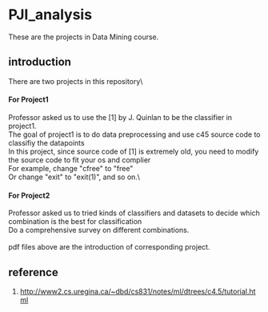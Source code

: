 # PJI_analysis
These are the projects in Data Mining course.
## introduction
There are two projects in this repository\
#### **For Project1**</br>
Professor asked us to use the [1] by J. Quinlan to be the classifier in project1.\
The goal of project1 is to do data preprocessing and use c45 source code to classifiy the datapoints\
In this project, since source code of [1] is extremely old, you need to modify the source code to fit your os and complier\
For example, change "cfree" to "free"\
Or change "exit" to "exit(1)", and so on.\
#### **For Project2**
Professor asked us to tried kinds of classifiers and datasets to decide which combination is the best for classification\
Do a comprehensive survey on different combinations.\
</br>
pdf files above are the introduction of corresponding project.
## reference
1. http://www2.cs.uregina.ca/~dbd/cs831/notes/ml/dtrees/c4.5/tutorial.html</br>

